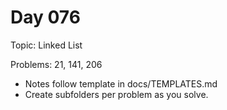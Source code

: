 # Day 076

Topic: Linked List

Problems: 21, 141, 206

- Notes follow template in docs/TEMPLATES.md
- Create subfolders per problem as you solve.